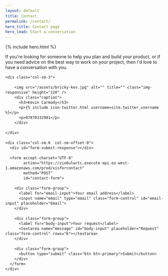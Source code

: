```yaml
---
layout: default
title: Contact
permalink: /contact/
hero_title: Contact page
hero_lead: Start a conversation
---
```


{% include hero.html %}

<div class="container primary-content">

  <div class="row">
    <div class="col-sm-8">
      <p class="lead">If you're looking for someone to help you plan and build your
        product, or if you need advice on the best way to work on your project, then
        I'd love to have a conversation with you.</p>
    </div>
  </div>
</div>

<div class="next-steps-container container">
  <div class="row">


    <div class="col-sm-3">

        <img src="/assets/bricky-kev.jpg" alt="" title="" class="img-responsive" height="120" />
        <div class="caption">
          <h3>Kevin Carmody</h3>
          <p>{% include icon-twitter.html username=site.twitter_username %}</p>
          <p>07870332981</p>
        </div>

    </div>

    <div class="col-sm-6  col-sm-offset-0">
      <div id="form-submit-response"></div>

      <form accept-charset="UTF-8"
            action="https://zio6ulwrtc.execute-api.eu-west-1.amazonaws.com/prod/xisforcontact"
            method="POST"
            id="contact-form">

        <div class="form-group">
          <label for="email-input">Your email address</label>
          <input name="email" type="email" class="form-control" id="email-input" placeholder="Email">
        </div>

        <div class="form-group">
          <label for="body-input">Your request</label>
          <textarea name="message" id="body-input" placeholder="Request" class="form-control" rows="6"></textarea>
        </div>

        <div class="form-group">
          <button type="submit" class="btn btn-primary">Submit</button>
        </div>
      </form>
    </div>


  </div>
</div>
